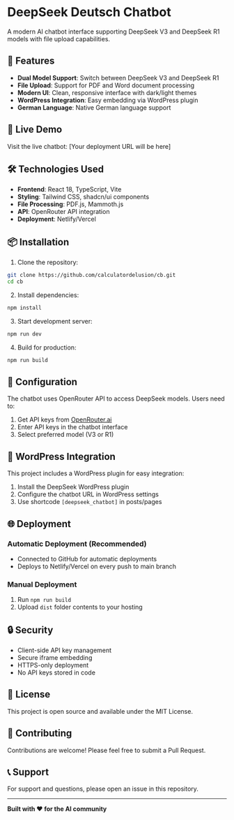 # DeepSeek Deutsch Chatbot

A modern AI chatbot interface supporting DeepSeek V3 and DeepSeek R1 models with file upload capabilities.

## 🌟 Features

- **Dual Model Support**: Switch between DeepSeek V3 and DeepSeek R1
- **File Upload**: Support for PDF and Word document processing
- **Modern UI**: Clean, responsive interface with dark/light themes
- **WordPress Integration**: Easy embedding via WordPress plugin
- **German Language**: Native German language support

## 🚀 Live Demo

Visit the live chatbot: [Your deployment URL will be here]

## 🛠️ Technologies Used

- **Frontend**: React 18, TypeScript, Vite
- **Styling**: Tailwind CSS, shadcn/ui components
- **File Processing**: PDF.js, Mammoth.js
- **API**: OpenRouter API integration
- **Deployment**: Netlify/Vercel

## 📦 Installation

1. Clone the repository:
```bash
git clone https://github.com/calculatordelusion/cb.git
cd cb
```

2. Install dependencies:
```bash
npm install
```

3. Start development server:
```bash
npm run dev
```

4. Build for production:
```bash
npm run build
```

## 🔧 Configuration

The chatbot uses OpenRouter API to access DeepSeek models. Users need to:

1. Get API keys from [OpenRouter.ai](https://openrouter.ai)
2. Enter API keys in the chatbot interface
3. Select preferred model (V3 or R1)

## 📱 WordPress Integration

This project includes a WordPress plugin for easy integration:

1. Install the DeepSeek WordPress plugin
2. Configure the chatbot URL in WordPress settings
3. Use shortcode `[deepseek_chatbot]` in posts/pages

## 🌐 Deployment

### Automatic Deployment (Recommended)
- Connected to GitHub for automatic deployments
- Deploys to Netlify/Vercel on every push to main branch

### Manual Deployment
1. Run `npm run build`
2. Upload `dist` folder contents to your hosting

## 🔒 Security

- Client-side API key management
- Secure iframe embedding
- HTTPS-only deployment
- No API keys stored in code

## 📄 License

This project is open source and available under the MIT License.

## 🤝 Contributing

Contributions are welcome! Please feel free to submit a Pull Request.

## 📞 Support

For support and questions, please open an issue in this repository.

---

**Built with ❤️ for the AI community**
